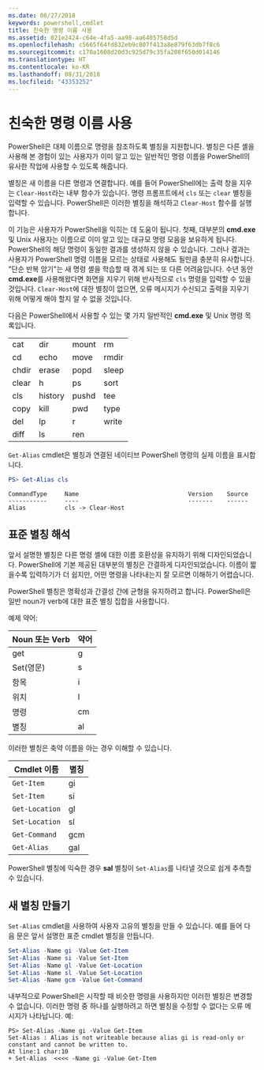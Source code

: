 ```yaml
---
ms.date: 08/27/2018
keywords: powershell,cmdlet
title: 친숙한 명령 이름 사용
ms.assetid: 021e2424-c64e-4fa5-aa98-aa6405758d5d
ms.openlocfilehash: c5665f64fd832eb9c807f413a8e879f63db7f8c6
ms.sourcegitcommit: c170a1608d20d3c925d79c35fa208f650d014146
ms.translationtype: HT
ms.contentlocale: ko-KR
ms.lasthandoff: 08/31/2018
ms.locfileid: "43353252"
---
```

# <a name="using-familiar-command-names"></a>친숙한 명령 이름 사용

PowerShell은 대체 이름으로 명령을 참조하도록 별칭을 지원합니다. 별칭은 다른 셸을 사용해 본 경험이 있는 사용자가 이미 알고 있는 일반적인 명령 이름을 PowerShell의 유사한 작업에 사용할 수 있도록 해줍니다.

별칭은 새 이름을 다른 명령과 연결합니다. 예를 들어 PowerShell에는 출력 창을 지우는 `Clear-Host`라는 내부 함수가 있습니다. 명령 프롬프트에서 `cls` 또는 `clear` 별칭을 입력할 수 있습니다. PowerShell은 이러한 별칭을 해석하고 `Clear-Host` 함수를 실행합니다.

이 기능은 사용자가 PowerShell을 익히는 데 도움이 됩니다. 첫째, 대부분의 **cmd.exe** 및 Unix 사용자는 이름으로 이미 알고 있는 대규모 명령 모음을 보유하게 됩니다. PowerShell의 해당 명령이 동일한 결과를 생성하지 않을 수 있습니다. 그러나 결과는 사용자가 PowerShell 명령 이름을 모르는 상태로 사용해도 될만큼 충분히 유사합니다. "단순 반복 암기"는 새 명령 셸을 학습할 때 겪게 되는 또 다른 어려움입니다. 수년 동안 **cmd.exe**를 사용해왔다면 화면을 지우기 위해 반사적으로 `cls` 명령을 입력할 수 있을 것입니다. `Clear-Host`에 대한 별칭이 없으면, 오류 메시지가 수신되고 출력을 지우기 위해 어떻게 해야 할지 알 수 없을 것입니다.

다음은 PowerShell에서 사용할 수 있는 몇 가지 일반적인 **cmd.exe** 및 Unix 명령 목록입니다.

|||||
|-|-|-|-|
|cat|dir|mount|rm|
|cd|echo|move|rmdir|
|chdir|erase|popd|sleep|
|clear|h|ps|sort|
|cls|history|pushd|tee|
|copy|kill|pwd|type|
|del|lp|r|write|
|diff|ls|ren||

`Get-Alias` cmdlet은 별칭과 연결된 네이티브 PowerShell 명령의 실제 이름을 표시합니다.

```powershell
PS> Get-Alias cls
```

```Output
CommandType     Name                               Version    Source
-----------     ----                               -------    ------
Alias           cls -> Clear-Host
```

## <a name="interpreting-standard-aliases"></a>표준 별칭 해석

앞서 설명한 별칭은 다른 명령 셸에 대한 이름 호환성을 유지하기 위해 디자인되었습니다.
PowerShell에 기본 제공된 대부분의 별칭은 간결하게 디자인되었습니다. 이름이 짧을수록 입력하기가 더 쉽지만, 어떤 명령을 나타내는지 잘 모르면 이해하기 어렵습니다.

PowerShell 별칭은 명확성과 간결성 간에 균형을 유지하려고 합니다. PowerShell은 일반 noun가 verb에 대한 표준 별칭 집합을 사용합니다.

예제 약어:

| Noun 또는 Verb | 약어 |
|--------------|--------------|
| get          | g            |
| Set(영문)          | s            |
| 항목         | i            |
| 위치     | l            |
| 명령      | cm           |
| 별칭        | al           |

이러한 별칭은 축약 이름을 아는 경우 이해할 수 있습니다.

| Cmdlet 이름    | 별칭 |
|----------------|-------|
| `Get-Item `    | gi    |
| `Set-Item`     | si    |
| `Get-Location` | gl    |
| `Set-Location` | sl    |
| `Get-Command`  | gcm   |
| `Get-Alias`    | gal   |

PowerShell 별칭에 익숙한 경우 **sal** 별칭이 `Set-Alias`를 나타낼 것으로 쉽게 추측할 수 있습니다.

## <a name="creating-new-aliases"></a>새 별칭 만들기

`Set-Alias` cmdlet을 사용하여 사용자 고유의 별칭을 만들 수 있습니다. 예를 들어 다음 문은 앞서 설명한 표준 cmdlet 별칭을 만듭니다.

```powershell
Set-Alias -Name gi -Value Get-Item
Set-Alias -Name si -Value Set-Item
Set-Alias -Name gl -Value Get-Location
Set-Alias -Name sl -Value Set-Location
Set-Alias -Name gcm -Value Get-Command
```

내부적으로 PowerShell은 시작할 때 비슷한 명령을 사용하지만 이러한 별칭은 변경할 수 없습니다.
이러한 명령 중 하나를 실행하려고 하면 별칭을 수정할 수 없다는 오류 메시지가 나타납니다. 예:

```
PS> Set-Alias -Name gi -Value Get-Item
Set-Alias : Alias is not writeable because alias gi is read-only or constant and cannot be written to.
At line:1 char:10
+ Set-Alias  <<<< -Name gi -Value Get-Item
```
